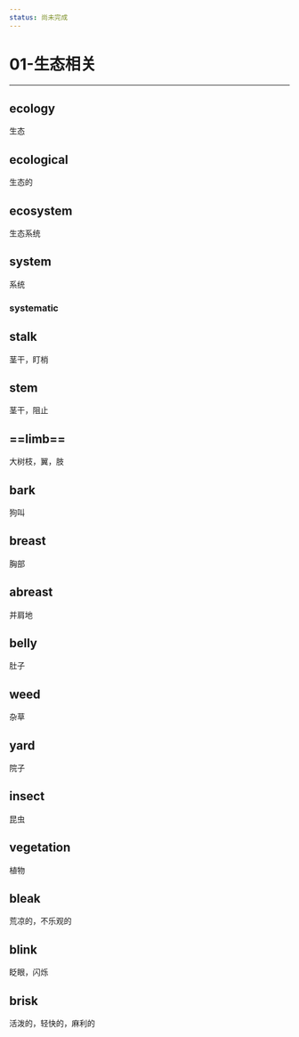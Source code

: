 ```yaml
---
status: 尚未完成
---
```


# 01-生态相关

---

## ecology

生态


## ecological

生态的


## ecosystem

生态系统


## system

系统

### systematic



## stalk

茎干，盯梢


## stem

茎干，阻止


##  ==limb==

大树枝，翼，肢



## bark

狗叫


## breast

胸部


## abreast

并肩地


## belly

肚子


## weed

杂草


## yard

院子


## insect

昆虫


## vegetation

植物


## bleak

荒凉的，不乐观的


## blink

眨眼，闪烁


## brisk

活泼的，轻快的，麻利的
